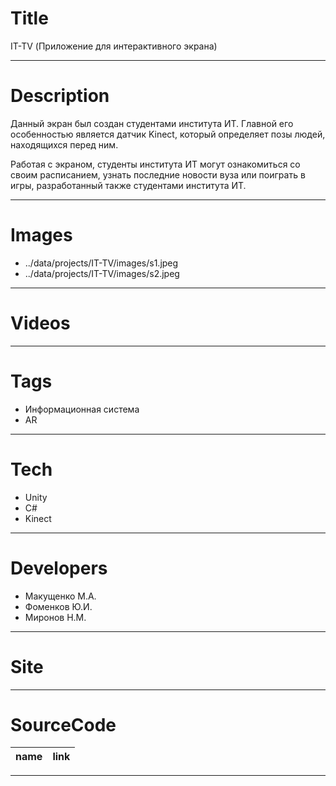 # Title

IT-TV (Приложение для интерактивного экрана)

---

# Description

Данный экран был создан студентами института ИТ. Главной его особенностью является датчик Kinect, который определяет позы людей, находящихся перед ним.

Работая с экраном, студенты института ИТ могут ознакомиться со своим расписанием, узнать последние новости вуза или поиграть в игры, разработанный также студентами института ИТ.

---

# Images

- ../data/projects/IT-TV/images/s1.jpeg
- ../data/projects/IT-TV/images/s2.jpeg

---

# Videos

---

# Tags

- Информационная система
- AR

---

# Tech

- Unity
- C#
- Kinect

---

# Developers

- Макущенко М.А.
- Фоменков Ю.И.
- Миронов Н.М.

---

# Site

---

# SourceCode

| name                         | link                                      |
| ---------------------------- | ----------------------------------------- |

---
